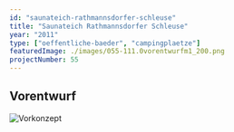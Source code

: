 ```yaml
---
id: "saunateich-rathmannsdorfer-schleuse"
title: "Saunateich Rathmannsdorfer Schleuse"
year: "2011"
type: ["oeffentliche-baeder", "campingplaetze"]
featuredImage: ./images/055-111.0vorentwurfm1_200.png
projectNumber: 55
---
```


## Vorentwurf
![Vorkonzept](./images/055-111.0vorentwurfm1_200.png)